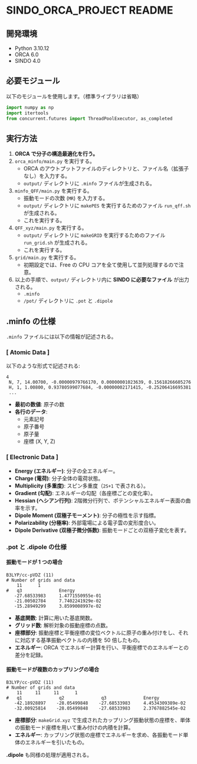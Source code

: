 # SINDO_ORCA_PROJECT README

## 開発環境
- Python 3.10.12
- ORCA 6.0
- SINDO 4.0
## 必要モジュール
以下のモジュールを使用します。（標準ライブラリは省略）

```python
import numpy as np
import itertools
from concurrent.futures import ThreadPoolExecutor, as_completed
```

## 実行方法

1. **ORCA で分子の構造最適化を行う。**
2. `orca_minfo/main.py` を実行する。
   - ORCA のアウトプットファイルのディレクトリと、ファイル名（拡張子なし）を入力する。
   - `output/` ディレクトリに `.minfo` ファイルが生成される。
3. `minfo_QFF/main.py` を実行する。
   - 振動モードの次数 (`MR`) を入力する。
   - `output/` ディレクトリに `makePES` を実行するためのファイル `run_qff.sh` が生成される。
   - これを実行する。
4. `QFF_xyz/main.py` を実行する。
   - `output/` ディレクトリに `makeGRID` を実行するためのファイル `run_grid.sh` が生成される。
   - これを実行する。
5. `grid/main.py` を実行する。
   - 初期設定では、Free の CPU コアを全て使用して並列処理するので注意。
6. 以上の手順で、`output/` ディレクトリ内に **SINDO に必要なファイル** が出力される。
   - `.minfo`
   - `/pot/` ディレクトリに `.pot` と `.dipole`

## .minfo の仕様

`.minfo` ファイルには以下の情報が記述される。

### [ Atomic Data ]
以下のような形式で記述される:

```
4
 N, 7, 14.00700, -0.00000979766170, 0.00000001023639, 0.15618266605276
 H, 1, 1.00800, 0.93780599077684, -0.00000002171415, -0.25206416695381
 ...
```

- **最初の数値**: 原子の数
- **各行のデータ**:
  - 元素記号
  - 原子番号
  - 原子量
  - 座標 (X, Y, Z)

### [ Electronic Data ]
- **Energy (エネルギー)**: 分子の全エネルギー。
- **Charge (電荷)**: 分子全体の電荷状態。
- **Multiplicity (多重度)**: スピン多重度（`2S+1` で表される）。
- **Gradient (勾配)**: エネルギーの勾配（各座標ごとの変化率）。
- **Hessian (ヘシアン行列)**: 2階微分行列で、ポテンシャルエネルギー表面の曲率を示す。
- **Dipole Moment (双極子モーメント)**: 分子の極性を示す指標。
- **Polarizability (分極率)**: 外部電場による電子雲の変形度合い。
- **Dipole Derivative (双極子微分係数)**: 振動モードごとの双極子変化を表す。

### .pot と .dipole の仕様

#### 振動モードが 1 つの場合
```
B3LYP/cc-pVDZ (11)
# Number of grids and data
    11      1 
#   q3              Energy
   -27.68533983     1.4771550955e-01
   -21.00502784     7.7402241929e-02
   -15.28949299     3.8599008997e-02
```
- **基底関数**: 計算に用いた基底関数。
- **グリッド数**: 解析対象の振動座標の点数。
- **座標部分**: 振動座標と平衡座標の変位ベクトルに原子の重み付けをし、それに対応する基準振動ベクトルの内積を 50 倍したもの。
- **エネルギー**: ORCA でエネルギー計算を行い、平衡座標でのエネルギーとの差分を記録。

#### 振動モードが複数のカップリングの場合
```
B3LYP/cc-pVDZ (11)
# Number of grids and data
    11     11     11      1 
#   q1              q2              q3              Energy
   -42.18928897    -28.05499848    -27.68533983     4.4534309389e-02
   -32.00925814    -28.05499848    -27.68533983     2.3767882545e-02
```
- **座標部分**: `makeGrid.xyz` で生成されたカップリング振動状態の座標を、単体の振動モード座標を用いて重み付けの内積を計算。
- **エネルギー**: カップリング状態の座標でエネルギーを求め、各振動モード単体のエネルギーを引いたもの。

**.dipole** も同様の処理が適用される。


